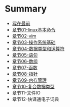 # Summary

* [写在最前](README.md)
* [章节01-linux基本命令](day01-linux_jiben_mingling.md)
* [章节02-vim](day02-vim.md)
* [章节03-操作系统基础](day03cao_zuo_xi_tong_ji_chu.md)
* [章节04-数据类型和运算符](day04-data_type_oprator.md)
* [章节05-语句](day05yuju.md)
* [章节06-数组](day06shu_zu.md)
* [章节07-函数](day07han_shu.md)
* [章节08-指针](day08-zhi_zhen.md)
* [章节09-内存管理](day09-neicun_guanli.md)
* [章节10-复合数据类型](day10-fu_he_shu_ju_lei_xing.md)
* 章节11-文件IO
* 章节12-快译通电子词典

